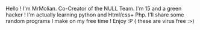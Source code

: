 Hello ! I'm MrMolian. Co-Creator of the NULL Team. I'm 15 and a green hacker !
I'm actually learning python and Html/css+ Php.
I'll share some random programs I make on my free time !
Enjoy :P ( these are virus free :>)
